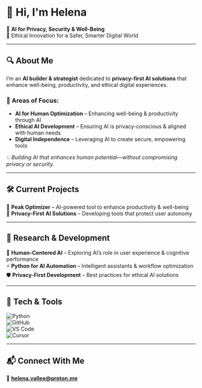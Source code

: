# 👋 Hi, I'm Helena  

🚀 **AI for Privacy, Security & Well-Being**  
🔹 Ethical Innovation for a Safer, Smarter Digital World  

---

## 🔍 About Me  
I’m an **AI builder & strategist** dedicated to **privacy-first AI solutions** that enhance well-being, productivity, and ethical digital experiences.  

### 🔹 Areas of Focus:  
- **AI for Human Optimization** – Enhancing well-being & productivity through AI  
- **Ethical AI Development** – Ensuring AI is privacy-conscious & aligned with human needs  
- **Digital Independence** – Leveraging AI to create secure, empowering tools  

💡 *Building AI that enhances human potential—without compromising privacy or security.*  

---

## 🛠️ Current Projects  
🚀 **Peak Optimizer** – AI-powered tool to enhance productivity & well-being  
🔐 **Privacy-First AI Solutions** – Developing tools that protect user autonomy  

---

## 📖 Research & Development  
🔬 **Human-Centered AI** – Exploring AI’s role in user experience & cognitive performance  
⚡ **Python for AI Automation** – Intelligent assistants & workflow optimization  
🛡 **Privacy-First Development** – Best practices for ethical AI solutions  

---

## 🚀 Tech & Tools  
![Python](https://img.shields.io/badge/-Python-3776AB?style=flat&logo=python&logoColor=white)  
![GitHub](https://img.shields.io/badge/-GitHub-181717?style=flat&logo=github&logoColor=white)  
![VS Code](https://img.shields.io/badge/-VS%20Code-007ACC?style=flat&logo=visual-studio-code&logoColor=white)  
![Cursor](https://img.shields.io/badge/-Cursor-FFCA28?style=flat)  

---

## 📬 Connect With Me  
📩 **[helena.vallee@proton.me](mailto:helena.vallee@proton.me)**  
